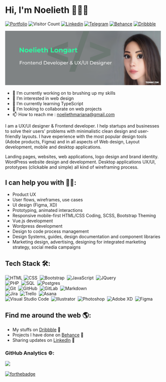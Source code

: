 
<!---
noelieth/noelieth is a ✨ special ✨ repository because its `README.md` (this file) appears on your GitHub profile.
You can click the Preview link to take a look at your changes.
--->

# Hi, I'm Noelieth 👋👩‍💻

[![Portfolio](https://img.shields.io/website?color=blue&label=Portfolio&style=flat&up_message=Online&url=https://noelieth.github.io/portfolio/)](https://noelieth.github.io/portfolio/)
![Visitor Count](https://komarev.com/ghpvc/?username=noelieth&color=blue&logo=flat)
[![Linkedin](https://img.shields.io/badge/noeliethlongart-black?style=flat&logo=Linkedin&logoColor=blue&link=https://www.linkedin.com/in/noelieth-longart/)](https://www.linkedin.com/in/noelieth-longart/)
[![Telegram](https://img.shields.io/badge/noelieth-black?style=flat&logo=Telegram&logoColor=white&link=http://t.me/noelieth/)](http://t.me/noelieth/)
[![Behance](https://img.shields.io/badge/noeliethlongart-black?style=flat&logo=Behance&logoColor=blue&target=_blank&link=https://www.behance.net/noeliethlongart)](https://www.behance.net/noeliethlongart)
[![Dribbble](https://img.shields.io/badge/noelieth-black?style=flat&logo=Dribbble&logoColor=pink&target=_blank&link=https://dribbble.com/noelieth)](https://dribbble.com/noelieth)

<img src="https://raw.githubusercontent.com/noelieth/noelieth/master/header-image.png" alt="banner that says Noelieth Longart">

- 🔭 I’m currently working on to brushing up my skills
- 👀 I’m interested in web design
- 🌱 I’m currently learning TypeScript
- 👯 I’m looking to collaborate on web projects
- 📫 How to reach me : <a href="mailto:noeliethmariana@gmail.com">noeliethmariana@gmail.com</a>

I am a UX/UI designer & Frontend developer. I help startups and businesses to solve their users' problems with minimalistic clean design and user-friendly layouts. I have experience with the most popular design tools (Adobe products, Figma) and in all aspects of Web design, Layout development, mobile and desktop applications.

Landing pages, websites, web applications, logo design and brand identity.
WordPress website design and development. Desktop applications UX/UI, prototypes (clickable and simple) all kind of wireframing process.

## I can help you with 💁🏻:
- Product UX
- User flows, wireframes, use cases
- UI design (Figma, XD)
- Prototyping, animated interactions
- Responsive mobile-first HTML/CSS Coding, SCSS, Bootstrap Theming
- Vue.js development
- Wordpress development
- Design to code process management
- Design Systems, guides, design documentation and component libraries
- Marketing design, advertising, designing for integrated marketing strategy, social media campaigns

## Tech Stack 🛠:

![HTML](https://img.shields.io/badge/-HTML-fafafa?style=flat&logo=HTML5)
![CSS](https://img.shields.io/badge/-CSS-fafafa?style=flat&logo=CSS3&logoColor=1572B6)&nbsp;
![Bootstrap](https://img.shields.io/badge/-Bootstrap-fafafa?style=flat&logo=bootstrap&logoColor=563D7C)&nbsp;
![JavaScript](https://img.shields.io/badge/-JavaScript-fafafa?style=flat&logo=javascript)&nbsp;
![JQuery](https://img.shields.io/badge/-JQuery-fafafa?style=flat&logo=jquery&logoColor=007ACC)&nbsp;\
![PHP](https://img.shields.io/badge/-PHP-fafafa?&logo=PHP)&nbsp;
![SQL](https://img.shields.io/badge/-SQL-fafafa?&logo=MySQL)&nbsp;
![Postgres](https://img.shields.io/badge/-Postgres-fafafa?&logo=PostgreSQL)\
![Git](https://img.shields.io/badge/-Git-fafafa?style=flat&logo=git)&nbsp;
![GitHub](https://img.shields.io/badge/-GitHub-fafafa?style=flat&logo=github&logoColor=333)&nbsp;
![GitLab](https://img.shields.io/badge/-GitLab-fafafa?style=flat&logo=gitlab)&nbsp;
![Markdown](https://img.shields.io/badge/-Markdown-fafafa?style=flat&logo=markdown&logoColor=333)\
![Jira](https://img.shields.io/badge/-Jira-fafafa?style=flat&logo=jira&logoColor=333)&nbsp;
![Trello](https://img.shields.io/badge/-Trello-fafafa?style=flat&logo=trello&logoColor=333)&nbsp;
![Asana](https://img.shields.io/badge/-Asana-fafafa?style=flat&logo=asana&logoColor=E23D4D)\
![Visual Studio Code](https://img.shields.io/badge/-Visual%20Studio%20Code-fafafa?style=flat&logo=visual-studio-code&logoColor=007ACC)&nbsp;
![Illustrator](https://img.shields.io/badge/-Illustrator-fafafa?style=flat&logo=adobe-illustrator)&nbsp;
![Photoshop](https://img.shields.io/badge/-Photoshop-fafafa?style=flat&logo=adobe-photoshop)&nbsp;
![Adobe XD](https://img.shields.io/badge/-XD-fafafa?style=flat&logo=adobe-xd)&nbsp;
![Figma](https://img.shields.io/badge/-Figma-fafafa?style=flat&logo=figma)

## Find me around the web 🌎: 
- My stuffs on <a href="https://dribbble.com/noelieth">Dribbble</a> 🔮
- Projects I have done on <a href="https://www.behance.net/noeliethlongart"> Behance</a> 📕
- Sharing updates on <a href="https://www.linkedin.com/in/noelieth-longart/">LinkedIn</a> 💼

### GitHub Analytics ⚙️:

<p>
<a href="https://github.com/noelieth">
  <img height="180em" src="https://github-readme-stats-eight-theta.vercel.app/api/top-langs/?username=noelieth&layout=compact&langs_count=8&theme=algolia"/>
</a>
</p>

[![forthebadge](https://forthebadge.com/images/badges/built-with-love.svg)](https://forthebadge.com)

